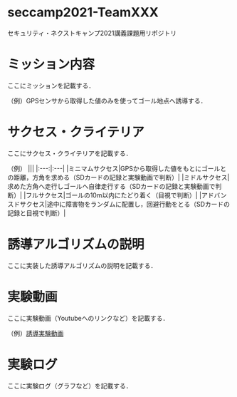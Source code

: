 # seccamp2021-TeamXXX
セキュリティ・ネクストキャンプ2021講義課題用リポジトリ

# ミッション内容

ここにミッションを記載する．

（例）GPSセンサから取得した値のみを使ってゴール地点へ誘導する．

# サクセス・クライテリア

ここにサクセス・クライテリアを記載する．

（例）
|||
|:---:|:---|
|ミニマムサクセス|GPSから取得した値をもとにゴールとの距離，方角を求める（SDカードの記録と実験動画で判断）|
|ミドルサクセス|求めた方角へ走行しゴールへ自律走行する（SDカードの記録と実験動画で判断）|
|フルサクセス|ゴールの10m以内にたどり着く（目視で判断）|
|アドバンスドサクセス|途中に障害物をランダムに配置し，回避行動をとる（SDカードの記録と目視で判断）|

# 誘導アルゴリズムの説明

ここに実装した誘導アルゴリズムの説明を記載する．

# 実験動画

ここに実験動画（Youtubeへのリンクなど）を記載する．

（例）[誘導実験動画](https://youtu.be/iMej4dQZ-ms)

# 実験ログ

ここに実験ログ（グラフなど）を記載する．
